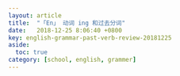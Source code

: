 ```yaml
---
layout: article
title:  "「En」 动词 ing 和过去分词"
date:   2018-12-25 8:06:40 +0800
key: english-grammar-past-verb-review-20181225
aside:
  toc: true
category: [school, english, grammer]
---
```

